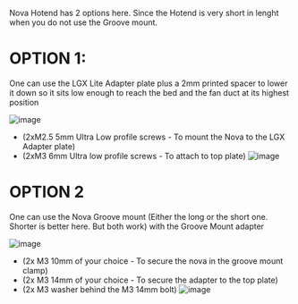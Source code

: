 Nova Hotend has 2 options here. Since the Hotend is very short in lenght when you do not use the Groove mount.

# OPTION 1: 
One can use the LGX Lite Adapter plate plus a 2mm printed spacer to lower it down so it sits low enough to reach the bed and the fan duct at its highest position

![image](https://user-images.githubusercontent.com/37383368/143492812-161ac5c1-ddd9-419c-8a58-1cb0604302cb.png)
- (2xM2.5 5mm Ultra Low profile screws - To mount the Nova to the LGX Adapter plate)	
- (2xM3 6mm Ultra low profile screws - To attach to top plate)
![image](https://user-images.githubusercontent.com/37383368/143494660-ba17cd48-e458-4079-b81d-96ee571423a9.png)


# OPTION 2
One can use the Nova Groove mount (Either the long or the short one. Shorter is better here. But both work) with the Groove Mount adapter 

![image](https://user-images.githubusercontent.com/37383368/143497280-c19e3f0b-65cd-4878-9198-4f713dad4e2b.png)

- (2x M3 10mm of your choice - To secure the nova in the groove mount clamp)
- (2x M3 14mm of your choice - To secure the adapter to the top plate)
- (2x M3 washer behind the M3 14mm bolt)
![image](https://user-images.githubusercontent.com/37383368/143497227-5870ce53-d60c-42a5-8fe1-6dfc848a7932.png)


